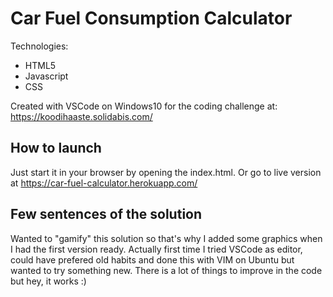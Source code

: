 # Car Fuel Consumption Calculator

Technologies:

- HTML5
- Javascript
- CSS

Created with VSCode on Windows10 for the coding challenge at:
https://koodihaaste.solidabis.com/

## How to launch

Just start it in your browser by opening the index.html. Or go to live version
at https://car-fuel-calculator.herokuapp.com/

## Few sentences of the solution

Wanted to "gamify" this solution so that's why I added some graphics when I had
the first version ready. Actually first time I tried VSCode as editor, could have
prefered old habits and done this with VIM on Ubuntu but wanted to try something new.
There is a lot of things to improve in the code but hey, it works :)
